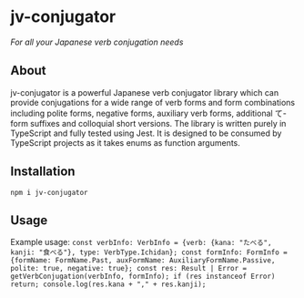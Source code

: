 # jv-conjugator
*For all your Japanese verb conjugation needs*

## About
jv-conjugator is a powerful Japanese verb conjugator library which can provide conjugations for a wide range of verb forms and form combinations including polite forms, negative forms, auxiliary verb forms, additional て-form suffixes and colloquial short versions. The library is written purely in TypeScript and fully tested using Jest. It is designed to be consumed by TypeScript projects as it takes enums as function arguments.

## Installation
`npm i jv-conjugator`

## Usage
Example usage:
`const verbInfo: VerbInfo = {verb: {kana: "たべる", kanji: "食べる"}, type: VerbType.Ichidan};
  const formInfo: FormInfo = {formName: FormName.Past, auxFormName: AuxiliaryFormName.Passive, polite: true, negative: true};
  const res: Result | Error = getVerbConjugation(verbInfo, formInfo);
  if (res instanceof Error) return;
  console.log(res.kana + "," + res.kanji);`
